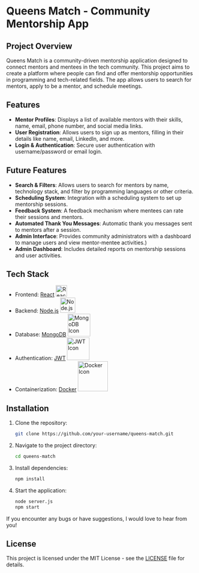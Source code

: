 
# Queens Match - Community Mentorship App

## Project Overview
Queens Match is a community-driven mentorship application designed to connect mentors and mentees in the tech community. This project aims to create a platform where people can find and offer mentorship opportunities in programming and tech-related fields. The app allows users to search for mentors, apply to be a mentor, and schedule meetings.

## Features
- **Mentor Profiles**: Displays a list of available mentors with their skills, name, email, phone number, and social media links.
- **User Registration**: Allows users to sign up as mentors, filling in their details like name, email, LinkedIn, and more.
- **Login & Authentication**: Secure user authentication with username/password or email login.


## Future Features
- **Search & Filters**: Allows users to search for mentors by name, technology stack, and filter by programming languages or other criteria.
- **Scheduling System**: Integration with a scheduling system to set up mentorship sessions.
- **Feedback System**: A feedback mechanism where mentees can rate their sessions and mentors.
- **Automated Thank You Messages**: Automatic thank you messages sent to mentors after a session.
- **Admin Interface**: Provides community administrators with a dashboard to manage users and view mentor-mentee activities.)
- **Admin Dashboard**: Includes detailed reports on mentorship sessions and user activities.


## Tech Stack
- Frontend: [React](https://reactjs.org/) <img src="https://upload.wikimedia.org/wikipedia/commons/a/a7/React-icon.svg" alt="React Icon" width="30" />
- Backend: [Node.js](https://nodejs.org/) <img src="https://nodejs.org/static/logos/nodejsStackedLight.svg" alt="Node.js Icon" width="40" />
- Database: [MongoDB](https://www.mongodb.com/) <img src="https://www.svgrepo.com/show/331488/mongodb.svg" alt="MongoDB Icon" width="60" />
- Authentication: [JWT](https://jwt.io/) <img src="https://cdn.worldvectorlogo.com/logos/jwt-3.svg" alt="JWT Icon" width="60" />
- Containerization: [Docker](https://www.docker.com/) <img src="https://www.svgrepo.com/show/349342/docker.svg" alt="Docker Icon" width="80" />



## Installation
1. Clone the repository:
   ```bash
   git clone https://github.com/your-username/queens-match.git
   ```
2. Navigate to the project directory:
   ```bash
   cd queens-match
   ```
3. Install dependencies:
   ```bash
   npm install
   ```
4. Start the application:
   ```bash
   node server.js
   npm start
   ```

If you encounter any bugs or have suggestions, I would love to hear from you!

## License
This project is licensed under the MIT License - see the [LICENSE](LICENSE) file for details.
